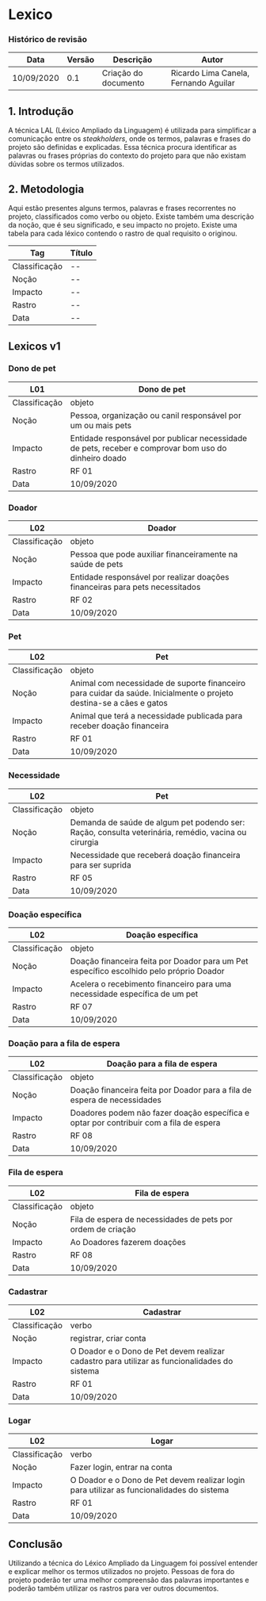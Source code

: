 # Lexico
### Histórico de revisão
Data | Versão | Descrição | Autor |
--------- | ------ | ------------ | --------- |
10/09/2020 | 0.1 | Criação do documento | Ricardo Lima Canela, Fernando Aguilar |

## 1. Introdução
A técnica LAL (Léxico Ampliado da Linguagem) é utilizada para simplificar a comunicação entre os _steakholders_, onde os termos, palavras e frases do projeto são definidas e explicadas. Essa técnica procura identificar as palavras ou frases próprias do contexto do projeto para que não existam dúvidas sobre os termos utilizados.

## 2. Metodologia
Aqui estão presentes alguns termos, palavras e frases recorrentes no projeto, classificados como verbo ou objeto. Existe também uma descrição da noção, que é seu significado, e seu impacto no projeto. Existe uma tabela para cada léxico contendo o rastro de qual requisito o originou.

| Tag | Título |
| --- | --- |
| Classificação | -- |
| Noção | -- |
| Impacto | -- |
| Rastro | -- |
| Data | -- |

## Lexicos v1


### Dono de pet

| L01 | Dono de pet |
| --- | --- |
| Classificação | objeto |
| Noção | Pessoa, organização ou canil responsável por um ou mais pets |
| Impacto | Entidade responsável por publicar necessidade de pets, receber e comprovar bom uso do dinheiro doado |
| Rastro | RF  01 |
| Data | 10/09/2020 |

### Doador

| L02 | Doador |
| --- | --- |
| Classificação | objeto |
| Noção | Pessoa que pode auxiliar financeiramente na saúde de pets |
| Impacto | Entidade responsável por realizar doações financeiras para pets necessitados |
| Rastro | RF  02 |
| Data | 10/09/2020 |

### Pet

| L02 | Pet |
| --- | --- |
| Classificação | objeto |
| Noção | Animal com necessidade de suporte financeiro para cuidar da saúde. Inicialmente o projeto destina-se a cães e gatos |
| Impacto | Animal que terá a necessidade publicada para receber doação financeira |
| Rastro | RF  01 |
| Data | 10/09/2020 |

### Necessidade

| L02 | Pet |
| --- | --- |
| Classificação | objeto |
| Noção | Demanda de saúde de algum pet podendo ser: Ração, consulta veterinária, remédio, vacina ou cirurgia |
| Impacto | Necessidade que receberá doação financeira para ser suprida |
| Rastro | RF  05 |
| Data | 10/09/2020 |

### Doação específica

| L02 | Doação específica |
| --- | --- |
| Classificação | objeto |
| Noção | Doação financeira feita por Doador para um Pet específico escolhido pelo próprio Doador |
| Impacto | Acelera o recebimento financeiro para uma necessidade específica de um pet |
| Rastro | RF  07 |
| Data | 10/09/2020 |

### Doação para a fila de espera

| L02 | Doação para a fila de espera |
| --- | --- |
| Classificação | objeto |
| Noção | Doação financeira feita por Doador para a fila de espera de necessidades |
| Impacto | Doadores podem não fazer doação específica e optar por contribuir com a fila de espera |
| Rastro | RF  08 |
| Data | 10/09/2020 |

### Fila de espera

| L02 | Fila de espera |
| --- | --- |
| Classificação | objeto |
| Noção | Fila de espera de necessidades de pets por ordem de criação |
| Impacto | Ao Doadores fazerem doações  |
| Rastro | RF  08 |
| Data | 10/09/2020 |

### Cadastrar

| L02 | Cadastrar |
| --- | --- |
| Classificação | verbo |
| Noção | registrar, criar conta |
| Impacto | O Doador e o Dono de Pet devem realizar cadastro para utilizar as funcionalidades do sistema |
| Rastro | RF  01 |
| Data | 10/09/2020 |

### Logar

| L02 | Logar |
| --- | --- |
| Classificação | verbo |
| Noção | Fazer login, entrar na conta |
| Impacto | O Doador e o Dono de Pet devem realizar login para utilizar as funcionalidades do sistema |
| Rastro | RF  01 |
| Data | 10/09/2020 |


## Conclusão
Utilizando a técnica do Léxico Ampliado da Linguagem foi possível entender e explicar melhor os termos utilizados no projeto. Pessoas de fora do projeto poderão ter uma melhor compreensão das palavras importantes e poderão também utilizar os rastros para ver outros documentos.